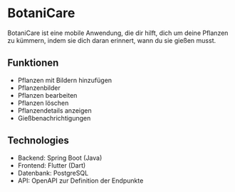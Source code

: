 # BotaniCare

BotaniCare ist eine mobile Anwendung, die dir hilft, dich um deine Pflanzen zu kümmern, indem sie dich daran erinnert, wann du sie gießen musst. 

## Funktionen

- Pflanzen mit Bildern hinzufügen
- Pflanzenbilder
- Pflanzen bearbeiten
- Pflanzen löschen
- Pflanzendetails anzeigen
- Gießbenachrichtigungen

## Technologies

- Backend: Spring Boot (Java)
- Frontend: Flutter (Dart)
- Datenbank: PostgreSQL
- API: OpenAPI zur Definition der Endpunkte
